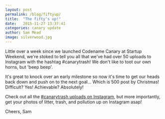 ```yaml
---
layout: post
permalink: /blog/fiftyup/
title:  "The fifty's up!"
date:   2015-11-27 13:37:41
categories: canary update
author: Sam Mead
image: silverwood.jpg
---
```


Little over a week since we launched Codename Canary at Startup Weekend, we're stoked to tell you all that we've had over 50 uploads to Instagram with the hashtag #canarytrash! We don't like to toot our own horns, but 'beep beep'.

It's great to knock over an early milestone so now it's time to get our heads back down and push on to the next goal... Which is 500 post by Christmas! Difficult? Yes! Achievable? Absolutely! 

Check out all the [#canarytrash uploads on Instagram](https://www.instagram.com/explore/tags/canarytrash/), but more importantly, get your photos of litter, trash, and pollution up on Instagram asap!

Cheers,
Sam
